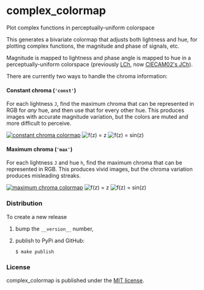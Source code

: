 # complex_colormap
Plot complex functions in perceptually-uniform colorspace

This generates a bivariate colormap that adjusts both lightness and hue, for
plotting complex functions, the magnitude and phase of signals, etc.

Magnitude is mapped to lightness and phase angle is mapped to hue in a
perceptually-uniform colorspace (previously
[LCh](https://en.wikipedia.org/wiki/Lab_color_space#Cylindrical_representation:_CIELCh_or_CIEHLC),
now 
[CIECAM02's JCh](https://en.wikipedia.org/wiki/CIECAM02#Appearance_correlates)).

There are currently two ways to handle the chroma information:

#### Constant chroma (`'const'`)

For each lightness `J`, find the maximum chroma that can be represented in RGB
for *any* hue, and then use that for every other hue. This produces images with
accurate magnitude variation, but the colors are muted and more difficult to
perceive.

[![constant chroma colormap](https://c1.staticflickr.com/5/4646/39058425412_0e83cf740f_n.jpg)](https://flic.kr/p/22vsD6N)
![f(z) = z](https://c1.staticflickr.com/5/4682/39058425052_ff82772542_o.png)
![f(z) = sin(z)](https://c1.staticflickr.com/5/4575/39058424492_3210b35fe6_o.png)

#### Maximum chroma (`'max'`)
For each lightness `J` and hue `h`, find the maximum chroma that can be
represented in RGB.  This produces vivid images, but the chroma variation
produces misleading streaks.

[![maximum chroma colormap](https://c1.staticflickr.com/5/4599/39058425252_ae2c812dd9_n.jpg)](https://flic.kr/p/22vsD43)
![f(z) = z](https://c1.staticflickr.com/5/4689/39058424882_bc4d9148a9_o.png)
![f(z) = sin(z)](https://c1.staticflickr.com/5/4565/39058424742_8d33ea9f38_o.png)

### Distribution

To create a new release

1. bump the `__version__` number,

2. publish to PyPi and GitHub:
    ```
    $ make publish
    ```

### License

complex_colormap is published under the [MIT license](https://en.wikipedia.org/wiki/MIT_License).
